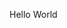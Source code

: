 <!DOCTYPE html>
<html>
  <head>
    <title>Ankush's Website</title>
    </head>
  <body>
    <p>Hello World</p>
  </body>
</html>
